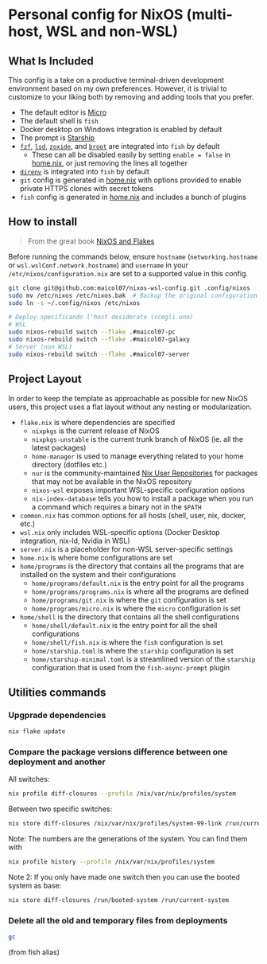 # Personal config for NixOS (multi-host, WSL and non-WSL)

## What Is Included

This config is a take on a productive terminal-driven
development environment based on my own preferences. However, it is trivial to
customize to your liking both by removing and adding tools that you prefer.

- The default editor is [Micro](https://micro-editor.github.io/)
- The default shell is `fish`
- Docker desktop on Windows integration is enabled by default
- The prompt is [Starship](https://starship.rs/)
- [`fzf`](https://github.com/junegunn/fzf),
  [`lsd`](https://github.com/lsd-rs/lsd),
  [`zoxide`](https://github.com/ajeetdsouza/zoxide), and
  [`broot`](https://github.com/Canop/broot) are integrated into `fish` by
  default
  - These can all be disabled easily by setting `enable = false` in
    [home.nix](home.nix), or just removing the lines all together
- [`direnv`](https://github.com/direnv/direnv) is integrated into `fish` by
  default
- `git` config is generated in [home.nix](home.nix) with options provided to
  enable private HTTPS clones with secret tokens
- `fish` config is generated in [home.nix](home.nix) and includes a bunch of plugins

## How to install
> From the great book [NixOS and Flakes](https://nixos-and-flakes.thiscute.world/nixos-with-flakes/other-useful-tips)

Before running the commands below, ensure `hostname` (`networking.hostname` or `wsl.wslConf.network.hostname`) and `username` in your `/etc/nixos/configuration.nix` are set to a supported value in this config.
```bash
git clone git@github.com:maicol07/nixos-wsl-config.git .config/nixos
sudo mv /etc/nixos /etc/nixos.bak  # Backup the original configuration
sudo ln -s ~/.config/nixos /etc/nixos

# Deploy specificando l'host desiderato (scegli uno)
# WSL
sudo nixos-rebuild switch --flake .#maicol07-pc
sudo nixos-rebuild switch --flake .#maicol07-galaxy
# Server (non WSL)
sudo nixos-rebuild switch --flake .#maicol07-server
```

## Project Layout

In order to keep the template as approachable as possible for new NixOS users,
this project uses a flat layout without any nesting or modularization.

- `flake.nix` is where dependencies are specified
  - `nixpkgs` is the current release of NixOS
  - `nixpkgs-unstable` is the current trunk branch of NixOS (ie. all the
    latest packages)
  - `home-manager` is used to manage everything related to your home
    directory (dotfiles etc.)
  - `nur` is the community-maintained [Nix User
    Repositories](https://nur.nix-community.org/) for packages that may not
    be available in the NixOS repository
  - `nixos-wsl` exposes important WSL-specific configuration options
  - `nix-index-database` tells you how to install a package when you run a
    command which requires a binary not in the `$PATH`
- `common.nix` has common options for all hosts (shell, user, nix, docker, etc.)
- `wsl.nix` only includes WSL-specific options (Docker Desktop integration, nix-ld, Nvidia in WSL)
- `server.nix` is a placeholder for non-WSL server-specific settings
- `home.nix` is where home configurations are set
- `home/programs` is the directory that contains all the programs that are installed
  on the system and their configurations
  - `home/programs/default.nix` is the entry point for all the programs
  - `home/programs/programs.nix` is where all the programs are defined
  - `home/programs/git.nix` is where the `git` configuration is set
  - `home/programs/micro.nix` is where the `micro` configuration is set
- `home/shell` is the directory that contains all the shell configurations
  - `home/shell/default.nix` is the entry point for all the shell configurations
  - `home/shell/fish.nix` is where the `fish` configuration is set
  - `home/starship.toml` is where the `starship` configuration is set
  - `home/starship-minimal.toml` is a streamlined version of the `starship`
    configuration that is used from the `fish-async-prompt` plugin

## Utilities commands
### Upgprade dependencies
```bash
nix flake update
```

### Compare the package versions difference between one deployment and another
All switches:
```bash
nix profile diff-closures --profile /nix/var/nix/profiles/system
```
Between two specific switches:
```bash
nix store diff-closures /nix/var/nix/profiles/system-99-link /run/current-system
```
Note: The numbers are the generations of the system. You can find them with
```bash
nix profile history --profile /nix/var/nix/profiles/system
```
Note 2: If you only have made one switch then you can use the booted system as base:
```bash
nix store diff-closures /run/booted-system /run/current-system
```

### Delete all the old and temporary files from deployments
```bash
gc
```
(from fish alias)
